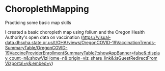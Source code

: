 # ChoroplethMapping
Practicing some basic map skills

I created a basic choropleth map using folium and the Oregon Health Authority's open data on 
vaccination (https://visual-data.dhsoha.state.or.us/t/OHA/views/OregonCOVID-19VaccinationTrends-SummaryTable/OregonCOVID-19VaccineProviderEnrollmentSummaryTable?:showAppBanner=false&:display_count=n&:showVizHome=n&:origin=viz_share_link&:isGuestRedirectFromVizportal=y&:embed=y)


